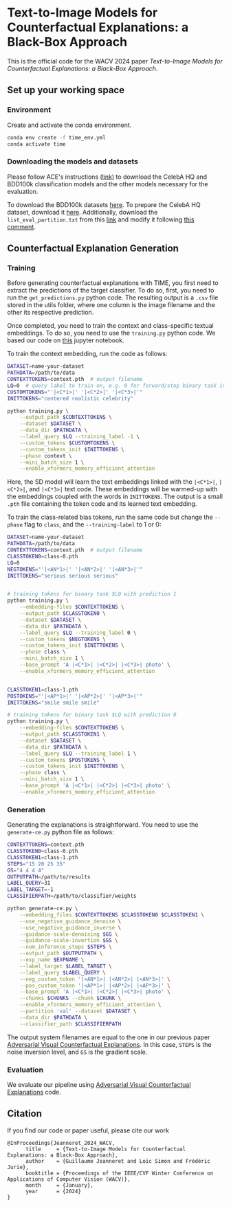 # Text-to-Image Models for Counterfactual Explanations: a Black-Box Approach

This is the official code for the WACV 2024 paper _Text-to-Image Models for Counterfactual Explanations: a Black-Box Approach_.


## Set up your working space

### Environment

Create and activate the conda environment.

```bash
conda env create -f time_env.yml
conda activate time
```

### Downloading the models and datasets

Please follow ACE's instructions [(link)](https://github.com/guillaumejs2403/ACE) to download the CelebA HQ and BDD100k classification models and the other models necessary for the evaluation.

To download the BDD100k datasets [here](https://bdd-data.berkeley.edu/). To prepare the CelebA HQ dataset, download it [here](https://github.com/switchablenorms/CelebAMask-HQ). Additionally, download the `list_eval_partition.txt` from this [link](https://drive.google.com/drive/folders/0B7EVK8r0v71pdjI3dmwtNm5jRkE?resourcekey=0-TD_RXHhlG6LPvwHReuw6IA) and modify it following [this comment](https://github.com/guillaumejs2403/DiME/issues/3#issuecomment-1721325695).

## Counterfactual Explanation Generation

### Training

Before generating counterfactual explanations with TIME, you first need to extract the predictions of the target classifier. To do so, first, you need to run the `get_predictions.py` python code. The resulting output is a `.csv` file stored in the utils folder, where one column is the image filename and the other its respective prediction.

Once completed, you need to train the context and class-specific textual embeddings. To do so, you need to use the `training.py` python code. We based our code on [this](https://colab.research.google.com/github/huggingface/notebooks/blob/main/diffusers/sd_textual_inversion_training.ipynb) jupyter notebook.

To train the context embedding, run the code as follows:
```bash
DATASET=name-your-dataset
PATHDATA=/path/to/data
CONTEXTTOKENS=context.pth  # output filename
LQ=0  # query label to train on, e.g. 0 for forward/stop binary task in bdd
CUSTOMTOKENS="'|<C*1>|' '|<C*2>|' '|<C*3>|'"
INITTOKENS="centered realistic celebrity"

python training.py \
    --output_path $CONTEXTTOKENS \
    --dataset $DATASET \
    --data_dir $PATHDATA \
    --label_query $LQ --training_label -1 \
    --custom_tokens $CUSTOMTOKENS \
    --custom_tokens_init $INITTOKENS \
    --phase context \
    --mini_batch_size 1 \
    --enable_xformers_memory_efficient_attention
```

Here, the SD model will learn the text embeddings linked with the `|<C*1>|`, `|<C*2>|`, and `|<C*3>|` text code. These embeddings will be warmed-up with the embeddings coupled with the words in `INITTOKENS`. The output is a small `.pth` file containing the token code and its learned text embedding.

To train the class-related bias tokens, run the same code but change the `--phase` flag to `class`, and the `--training-label` to 1 or 0:
```bash
DATASET=name-your-dataset
PATHDATA=/path/to/data
CONTEXTTOKENS=context.pth  # output filename
CLASSTOKEN0=class-0.pth
LQ=0
NEGTOKENS="'|<AN*1>|' '|<AN*2>|' '|<AN*3>|'"
INITTOKENS="serious serious serious"


# training tokens for binary task $LQ with prediction 1
python training.py \
    --embedding-files $CONTEXTTOKENS \
    --output_path $CLASSTOKEN0 \
    --dataset $DATASET \
    --data_dir $PATHDATA \
    --label_query $LQ --training_label 0 \
    --custom_tokens $NEGTOKENS \
    --custom_tokens_init $INITTOKENS \
    --phase class \
    --mini_batch_size 1 \
    --base_prompt 'A |<C*1>| |<C*2>| |<C*3>| photo' \
    --enable_xformers_memory_efficient_attention


CLASSTOKEN1=class-1.pth
POSTOKENS="'|<AP*1>|' '|<AP*2>|' '|<AP*3>|'"
INITTOKENS="smile smile smile"

# training tokens for binary task $LQ with prediction 0
python training.py \
    --embedding-files $CONTEXTTOKENS \
    --output_path $CLASSTOKEN1 \
    --dataset $DATASET \
    --data_dir $PATHDATA \
    --label_query $LQ --training_label 1 \
    --custom_tokens $POSTOKENS \
    --custom_tokens_init $INITTOKENS \
    --phase class \
    --mini_batch_size 1 \
    --base_prompt 'A |<C*1>| |<C*2>| |<C*3>| photo' \
    --enable_xformers_memory_efficient_attention
```


### Generation

Generating the explanations is straightforward. You need to use the `generate-ce.py` python file as follows:
```bash
CONTEXTTOKENS=context.pth
CLASSTOKEN0=class-0.pth
CLASSTOKEN1=class-1.pth
STEPS="15 20 25 35"
GS="4 4 4 4"
OUTPUTPATH=/path/to/results
LABEL_QUERY=31
LABEL_TARGET=-1
CLASSIFIERPATH=/path/to/classifier/weights

python generate-ce.py \
    --embedding_files $CONTEXTTOKENS $CLASSTOKEN0 $CLASSTOKEN1 \
    --use_negative_guidance_denoise \
    --use_negative_guidance_inverse \
    --guidance-scale-denoising $GS \
    --guidance-scale-invertion $GS \
    --num_inference_steps $STEPS \
    --output_path $OUTPUTPATH \
    --exp_name $EXPNAME \
    --label_target $LABEL_TARGET \
    --label_query $LABEL_QUERY \
    --neg_custom_token '|<AN*1>| |<AN*2>| |<AN*3>|' \
    --pos_custom_token '|<AP*1>| |<AP*2>| |<AP*3>|' \
    --base_prompt 'A |<C*1>| |<C*2>| |<C*3>| photo' \
    --chunks $CHUNKS --chunk $CHUNK \
    --enable_xformers_memory_efficient_attention \
    --partition 'val' --dataset $DATASET \
    --data_dir $PATHDATA \
    --classifier_path $CLASSIFIERPATH
```
The output system filenames are equal to the one in our previous paper [Adversarial Visual Counterfactual Explanations](https://github.com/guillaumejs2403/ACE). In this case, `STEPS` is the noise inversion level, and `GS` is the gradient scale.

### Evaluation

We evaluate our pipeline using [Adversarial Visual Counterfactual Explanations](https://github.com/guillaumejs2403/ACE) code.

## Citation

If you find our code or paper useful, please cite our work
```
@InProceedings{Jeanneret_2024_WACV,
      title     = {Text-to-Image Models for Counterfactual Explanations: a Black-Box Approach}, 
      author    = {Guillaume Jeanneret and Loïc Simon and Frédéric Jurie},
      booktitle = {Proceedings of the IEEE/CVF Winter Conference on Applications of Computer Vision (WACV)},
      month     = {January},
      year      = {2024}
}
```